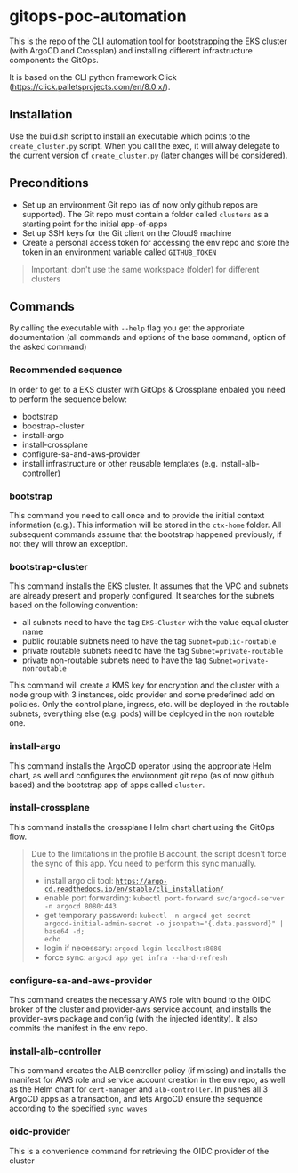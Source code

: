 # gitops-poc-automation
This is the repo of the CLI automation tool for bootstrapping the EKS cluster (with ArgoCD and Crossplan) and installing different infrastructure components the GitOps.

It is based on the CLI python framework Click (https://click.palletsprojects.com/en/8.0.x/).

## Installation
Use the build.sh script to install an executable which points to the <code>create_cluster.py</code> script. When you call the exec, it will alway delegate to the current version of <code>create_cluster.py</code> (later changes will be considered).

## Preconditions
* Set up an environment Git repo (as of now only github repos are supported). The Git repo must contain a folder called <code>clusters</code> as a starting point for the initial app-of-apps
* Set up SSH keys for the Git client on the Cloud9 machine
* Create a personal access token for accessing the env repo and store the token in an environment variable called <code>GITHUB_TOKEN</code>

> Important: don't use the same workspace (folder) for different clusters

## Commands
By calling the executable with <code>--help</code> flag you get the approriate documentation (all commands and options of the base command, option of the asked command)

### Recommended sequence
In order to get to a EKS cluster with GitOps & Crossplane enbaled you need to perform the sequence below:
* bootstrap
* boostrap-cluster
* install-argo
* install-crossplane
* configure-sa-and-aws-provider
* install infrastructure or other reusable templates (e.g. install-alb-controller)

### bootstrap
This command you need to call once and to provide the initial context information (e.g.). This information will be stored in the <code>ctx-home</code> folder. All subsequent commands assume that the bootstrap happened previously, if not they will throw an exception.

### bootstrap-cluster
This command installs the EKS cluster. It assumes that the VPC and subnets are already present and properly configured. It searches for the subnets based on the following convention:
* all subnets need to have the tag <code>EKS-Cluster</code> with the value equal cluster name
* public routable subnets need to have the tag <code>Subnet=public-routable</code>
* private routable subnets need to have the tag <code>Subnet=private-routable</code>
* private non-routable subnets need to have the tag <code>Subnet=private-nonroutable</code>

This command will create a KMS key for encryption and the cluster with a node group with 3 instances, oidc provider and some predefined add on policies. Only the control plane, ingress, etc. will be deployed in the routable subnets, everything else (e.g. pods) will be deployed in the non routable one.

### install-argo
This command installs the ArgoCD operator using the appropriate Helm chart, as well and configures the environment git repo (as of now github based) and the bootstrap app of apps called <code>cluster</code>. 

### install-crossplane
This command installs the crossplane Helm chart chart using the GitOps flow. 
> Due to the limitations in the profile B account, the script doesn't force the sync of this app. You need to perform this sync manually.
> * install argo cli tool: <code>https://argo-cd.readthedocs.io/en/stable/cli_installation/</code>
> * enable port forwarding: <code>kubectl port-forward svc/argocd-server -n argocd 8080:443</code>
> * get temporary password: <code>kubectl -n argocd get secret argocd-initial-admin-secret -o jsonpath="{.data.password}" | base64 -d; echo</code>
> * login if necessary: <code>argocd login localhost:8080</code>
> * force sync: <code>argocd app get infra --hard-refresh</code>

### configure-sa-and-aws-provider
This command creates the necessary AWS role with bound to the OIDC broker of the cluster and provider-aws service account, and installs the provider-aws package and config (with the injected identity). It also commits the manifest in the env repo.

### install-alb-controller
This command creates the ALB controller policy (if missing) and installs the manifest for AWS role and service account creation in the env repo, as well as the Helm chart for <code>cert-manager</code> and <code>alb-controller</code>. In pushes all 3 ArgoCD apps as a transaction, and lets ArgoCD ensure the sequence according to the specified <code>sync waves</code>

### oidc-provider
This is a convenience command for retrieving the OIDC provider of the cluster
